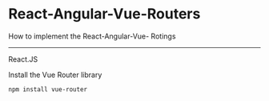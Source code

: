 # React-Angular-Vue-Routers
How to implement the React-Angular-Vue- Rotings
<hr/>
React.JS
<br/>

Install the Vue Router library
```bash
npm install vue-router
```


